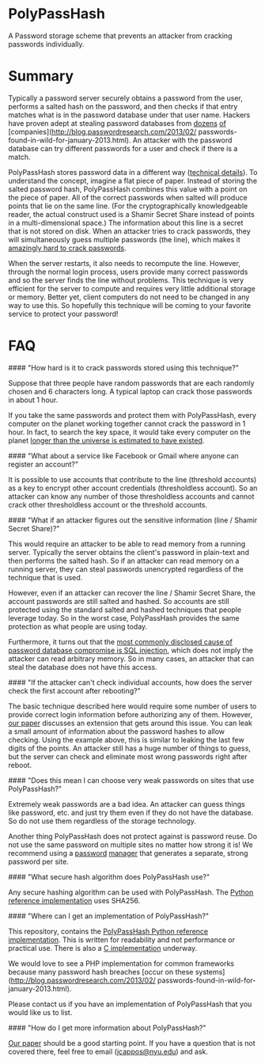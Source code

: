 PolyPassHash
============

A Password storage scheme that prevents an attacker from cracking passwords individually.   


Summary
=======

Typically a password server securely obtains a password from the user, performs a salted hash on the password, and then checks if that entry matches what is in the password database under that user name.   Hackers have proven adept at stealing password databases from [dozens](https://isis.poly.edu/~jcappos/papers/tr-cse-2013-02.pdf) [of](http://www.zdnet.com/blog/security/pwnedlist-alerts-you-when-youve-been-hacked-for-a-price/10943) [companies](http://blog.passwordresearch.com/2013/02/ passwords-found-in-wild-for-january-2013.html).  An attacker with the password database can try different passwords for a user and check if there is a match.

PolyPassHash stores password data in a different way ([technical details](https://github.com/JustinCappos/PolyPassHash/blob/master/academic-writeup/paper.pdf)).   To understand the concept, imagine a flat piece of paper.   Instead of storing the salted password hash, PolyPassHash combines this value with a point on the piece of paper.   All of the correct passwords when salted will produce points that lie on the same line.   (For the cryptographically knowledgeable reader, the actual construct used is a Shamir Secret Share instead of points in a multi-dimensional space.)   The information about this line is a secret that is not stored on disk.   When an attacker tries to crack passwords, they will simultaneously guess multiple passwords (the line), which makes it [amazingly hard to crack passwords](#hardtocompute).   

When the server restarts, it also needs to recompute the line.   However, through the normal login process, users provide many correct passwords and so the server finds the line without problems.   This technique is very efficient for the server to compute and requires very little additional storage or memory.   Better yet, client computers do not need to be changed in any way to use this.   So hopefully this technique will be coming to your favorite service to protect your password!


FAQ
===

<a name="hardtocompute"/>
#### "How hard is it to crack passwords stored using this technique?"

Suppose that three people have random passwords that are each randomly chosen and 6 characters long.   A typical laptop can crack those passwords in about 1 hour.   

If you take the same passwords and protect them with PolyPassHash, every computer on the planet working together cannot crack the password in 1 hour.   In fact, to search the key space, it would take every computer on the planet [longer than the universe is estimated to have existed](https://github.com/JustinCappos/PolyPassHash/blob/master/academic-writeup/paper.pdf).

<a name="thresholdless"/>
#### "What about a service like Facebook or Gmail where anyone can register an account?"

It is possible to use accounts that contribute to the line (threshold accounts) as a key to encrypt other account credentials (thresholdless account).   So an attacker can know any number of those thresholdless accounts and cannot crack other thresholdless account or the threshold accounts.   


<a name="breakssystem"/>
#### "What if an attacker figures out the sensitive information (line / Shamir Secret Share)?"

This would require an attacker to be able to read memory from a running server.   Typically the server obtains the client's password in plain-text and then performs the salted hash.   So if an attacker can read memory on a running server, they can steal passwords unencrypted regardless of the technique that is used.

However, even if an attacker can recover the line / Shamir Secret Share, the account passwords are still salted and hashed.   So accounts are still protected using the standard salted and hashed techniques that people leverage today.   So in the worst case, PolyPassHash provides the same protection as what people are using today.

Furthermore, it turns out that the [most commonly disclosed cause of password database compromise is SQL injection](https://isis.poly.edu/~jcappos/papers/tr-cse-2013-02.pdf), which does not imply the attacker can read arbitrary memory.   So in many cases, an attacker that can steal the database does not have this access.

<a name="restart"/>
#### "If the attacker can't check individual accounts, how does the server check the first account after rebooting?"

The basic technique described here would require some number of users to provide correct login information before authorizing any of them.   However, [our paper](https://github.com/JustinCappos/PolyPassHash/blob/master/academic-writeup/paper.pdf) discusses an extension that gets around this issue.   You can leak a small amount of information about the password hashes to allow checking.   Using the example above, this is similar to leaking the last few digits of the points.   An attacker still has a huge number of things to guess, but the server can check and eliminate most wrong passwords right after reboot.

<a name="weakpasswords"/>
#### "Does this mean I can choose very weak passwords on sites that use PolyPassHash?"

Extremely weak passwords are a bad idea.   An attacker can guess things like password, etc. and just try them even if they do not have the database.   So do not use them regardless of the storage technology.

Another thing PolyPassHash does not protect against is password reuse.   Do not use the same password on multiple sites no matter how strong it is!   We recommend using a [password](https://lastpass.com) [manager](https://agilebits.com/onepassword) that generates a separate, strong password per site.

<a name="hashalg"/>
#### "What secure hash algorithm does PolyPassHash use?"

Any secure hashing algorithm can be used with PolyPassHash.   The [Python reference implementation](python-reference-implementation) uses SHA256.


<a name="implementation"/>
#### "Where can I get an implementation of PolyPassHash?"

This repository, contains the [PolyPassHash Python reference implementation](python-reference-implementation).   This is written for readability and not performance or practical use.   There is also a [C implementation](https://github.com/SantiagoTorres/PolyPassHash-C) underway.

We would love to see a PHP implementation for common frameworks because many password hash breaches [occur on these systems](http://blog.passwordresearch.com/2013/02/ passwords-found-in-wild-for-january-2013.html).

Please contact us if you have an implementation of PolyPassHash that you would like us to list.


<a name="moreinfo"/>
#### "How do I get more information about PolyPassHash?"

[Our paper](https://github.com/JustinCappos/PolyPassHash/blob/master/academic-writeup/paper.pdf) should be a good starting point.   If you have a question that is not covered there, feel free to email (jcappos@nyu.edu) and ask.
